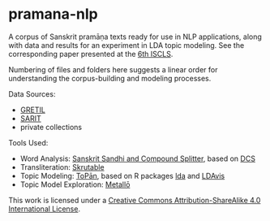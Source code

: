 # pramana-nlp

A corpus of Sanskrit pramāṇa texts ready for use in NLP applications, along with data and results for an experiment in LDA topic modeling. See the corresponding paper presented at the [6th ISCLS](https://iscls.github.io).

Numbering of files and folders here suggests a linear order for understanding the corpus-building and modeling processes.

Data Sources:
* [GRETIL](http://gretil.sub.uni-goettingen.de/gretil.html)
* [SARIT](http://sarit.indology.info/)
* private collections

Tools Used:
* Word Analysis: [Sanskrit Sandhi and Compound Splitter](http://gretil.sub.uni-goettingen.de/gretil.html), based on [DCS](http://www.sanskrit-linguistics.org/dcs/index.php)
* Transliteration: [Skrutable](https://github.com/tylergneill/Skrutable)
* Topic Modeling: [ToPān](https://github.com/ThomasK81/ToPan), based on R packages [lda](https://cran.r-project.org/web/packages/lda/index.html) and [LDAvis](https://github.com/cpsievert/LDAvis)
* Topic Model Exploration: [Metallō](https://github.com/ThomasK81/Metallo)

This work is licensed under a [Creative Commons Attribution-ShareAlike 4.0 International License](https://creativecommons.org/licenses/by-sa/4.0/).